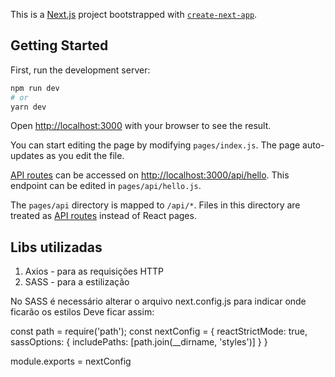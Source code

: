 This is a [Next.js](https://nextjs.org/) project bootstrapped with [`create-next-app`](https://github.com/vercel/next.js/tree/canary/packages/create-next-app).

## Getting Started

First, run the development server:

```bash
npm run dev
# or
yarn dev
```

Open [http://localhost:3000](http://localhost:3000) with your browser to see the result.

You can start editing the page by modifying `pages/index.js`. The page auto-updates as you edit the file.

[API routes](https://nextjs.org/docs/api-routes/introduction) can be accessed on [http://localhost:3000/api/hello](http://localhost:3000/api/hello). This endpoint can be edited in `pages/api/hello.js`.

The `pages/api` directory is mapped to `/api/*`. Files in this directory are treated as [API routes](https://nextjs.org/docs/api-routes/introduction) instead of React pages.

## Libs utilizadas

1. Axios - para as requisições HTTP
1. SASS - para a estilização

No SASS é necessário alterar o arquivo next.config.js para indicar onde ficarão os estilos
Deve ficar assim:

const path = require('path');
const nextConfig = {
  reactStrictMode: true,
  sassOptions: {
    includePaths: [path.join(__dirname, 'styles')]
  }
}

module.exports = nextConfig

